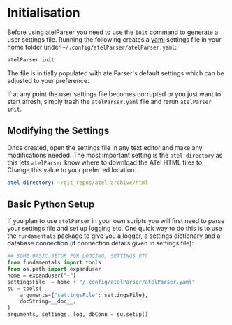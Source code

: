 # Initialisation 

Before using atelParser you need to use the `init` command to generate a user settings file. Running the following creates a [yaml](https://learnxinyminutes.com/docs/yaml/) settings file in your home folder under `~/.config/atelParser/atelParser.yaml`:

```bash
atelParser init
```

The file is initially populated with atelParser's default settings which can be adjusted to your preference.

If at any point the user settings file becomes corrupted or you just want to start afresh, simply trash the `atelParser.yaml` file and rerun `atelParser init`.

## Modifying the Settings

Once created, open the settings file in any text editor and make any modifications needed. The most important setting is the `atel-directory` as this lets `atelParser` know where to download the ATel HTML files to. Change this value to your preferred location.

```yaml
atel-directory: ~/git_repos/atel-archive/html
```

## Basic Python Setup

If you plan to use `atelParser` in your own scripts you will first need to parse your settings file and set up logging etc. One quick way to do this is to use the `fundamentals` package to give you a logger, a settings dictionary and a database connection (if connection details given in settings file):

```python
## SOME BASIC SETUP FOR LOGGING, SETTINGS ETC
from fundamentals import tools
from os.path import expanduser
home = expanduser("~")
settingsFile  = home + "/.config/atelParser/atelParser.yaml"
su = tools(
    arguments={"settingsFile": settingsFile},
    docString=__doc__,
)
arguments, settings, log, dbConn = su.setup()
```

